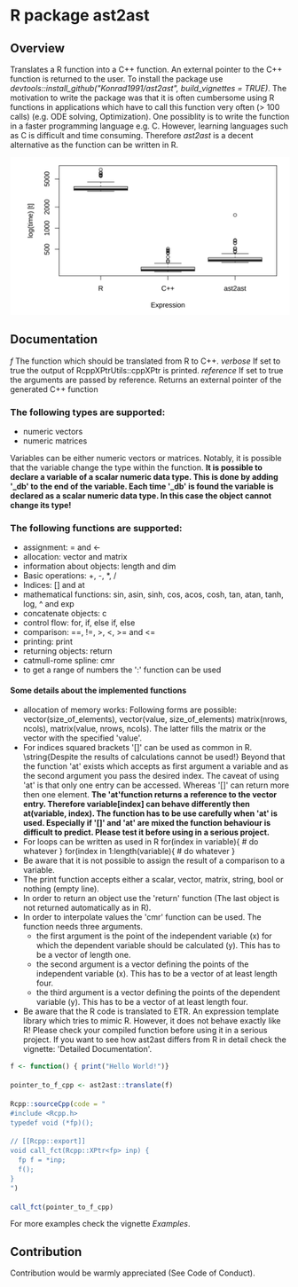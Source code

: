 # R package ast2ast

## Overview

Translates a R function into a C++ function. An external pointer to the C++ function is returned to the user. To install the package use *devtools::install_github("Konrad1991/ast2ast", build_vignettes = TRUE)*. The motivation to write the package was that it is often cumbersome using R functions in applications which have to call this function very often (> 100 calls) (e.g. ODE solving, Optimization). One possiblity is to write the function in a faster programming language e.g. C. However, learning languages such as C is difficult and time consuming. Therefore *ast2ast* is a decent alternative as the function can be written in R.    

![Benchmark](https://github.com/Konrad1991/ast2ast/blob/master/benchmark.png)

## Documentation

*f* The function which should be translated from R to C++.
*verbose* If set to true the output of RcppXPtrUtils::cppXPtr is printed.
*reference* If set to true the arguments are passed by reference.
Returns an external pointer of the generated C++ function

### The following types are supported:

* numeric vectors
* numeric matrices
  
Variables can be either numeric vectors or matrices.
Notably, it is possible that the variable change the type within the function.
**It is possible to declare a variable of a scalar numeric data type.
This is done by adding '_db' to the end of the variable. Each time '_db' is found
the variable is declared as a scalar numeric data type. In this case the
object cannot change its type!**


### The following functions are supported:

* assignment: = and <-
* allocation: vector and matrix
* information about objects: length and dim
* Basic operations: +, -, *, /
* Indices: [] and at
* mathematical functions: sin, asin, sinh, cos, acos, cosh, tan, atan, tanh, log, ^ and exp
* concatenate objects: c
* control flow: for, if, else if, else
* comparison: ==, !=, >, <, >= and <=
* printing: print
* returning objects: return
* catmull-rome spline: cmr
* to get a range of numbers the ':' function can be used


#### Some details about the implemented functions

* allocation of memory works: Following forms are possible: vector(size_of_elements), vector(value, size_of_elements) matrix(nrows, ncols), matrix(value, nrows, ncols). The latter fills the matrix or the vector with the specified 'value'.
* For indices squared brackets '[]' can be used as common in R. \string{Despite the results of calculations cannot be used!} Beyond that the function 'at' exists which accepts as first argument a variable and as the second argument you pass the desired index. The caveat of using 'at' is that only one entry can be accessed. Whereas '[]' can return more then one element. **The 'at'function returns a reference to the vector entry. Therefore variable[index] can behave differently then at(variable, index). The function has to be use carefully when 'at' is used. Especially if '[]' and 'at' are mixed the function behaviour is difficult to predict. Please test it before using in a serious project.**
* For loops can be written as used in R
        for(index in variable)\{ 
            # do whatever 
        \} 
        for(index in 1:length(variable)\{ 
            # do whatever 
        \} 
* Be aware that it is not possible to assign the result of a comparison to a variable.
* The print function accepts either a scalar, vector, matrix, string, bool or nothing (empty line).
* In order to return an object use the 'return' function (The last object is not returned automatically as in R).
* In order to interpolate values the 'cmr' function can be used. The function needs three arguments.
    * the first argument is the point of the independent variable (x) for which the dependent variable should be calculated (y). This has to be a vector of length one.
    * the second argument is a vector defining the points of the independent variable (x). This has to be a vector of at least length four.
    * the third argument is a vector defining the points of the dependent variable (y). This has to be a vector of at least length four.
* Be aware that the R code is translated to ETR. An expression template library which tries to mimic R.
However, it does not behave exactly like R! Please check your compiled function before using it in a serious project.
If you want to see how ast2ast differs from R in detail check the vignette: 'Detailed Documentation'.


```R
f <- function() { print("Hello World!")}

pointer_to_f_cpp <- ast2ast::translate(f)

Rcpp::sourceCpp(code = "
#include <Rcpp.h>
typedef void (*fp)();

// [[Rcpp::export]]
void call_fct(Rcpp::XPtr<fp> inp) {
  fp f = *inp;
  f();
}
")

call_fct(pointer_to_f_cpp)
```

For more examples check the vignette *Examples*.

## Contribution

Contribution would be warmly appreciated (See Code of Conduct). 
